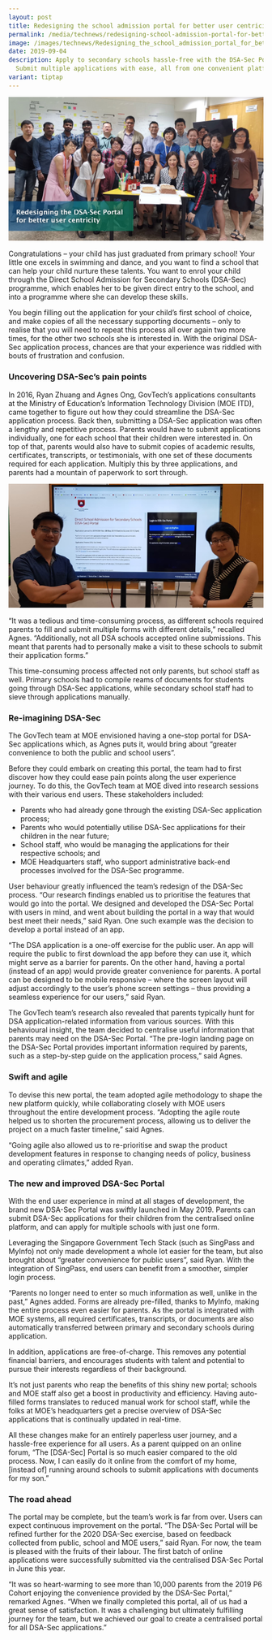 ```yaml
---
layout: post
title: Redesigning the school admission portal for better user centricity
permalink: /media/technews/redesigning-school-admission-portal-for-better-user-centricity/
image: /images/technews/Redesigning_the_school_admission_portal_for_better_user_centricity_1.jpg
date: 2019-09-04
description: Apply to secondary schools hassle-free with the DSA-Sec Portal! 🏫✨
  Submit multiple applications with ease, all from one convenient platform.
variant: tiptap
---
```

![Redesigning the school admission portal for better user centricity](/images/technews/DSA%20article%20header.jpg)

Congratulations – your child has just graduated from primary school! Your little one excels in swimming and dance, and you want to find a school that can help your child nurture these talents. You want to enrol your child through the Direct School Admission for Secondary Schools (DSA-Sec) programme, which enables her to be given direct entry to the school, and into a programme where she can develop these skills. 

You begin filling out the application for your child’s first school of choice, and make copies of all the necessary supporting documents – only to realise that you will need to repeat this process all over again two more times, for the other two schools she is interested in. With the original DSA-Sec application process, chances are that your experience was riddled with bouts of frustration and confusion.

### **Uncovering DSA-Sec’s pain points**

In 2016, Ryan Zhuang and Agnes Ong, GovTech’s applications consultants at the Ministry of Education’s Information Technology Division (MOE ITD), came together to figure out how they could streamline the DSA-Sec application process. Back then, submitting a DSA-Sec application was often a lengthy and repetitive process. Parents would have to submit applications individually, one for each school that their children were interested in. On top of that, parents would also have to submit copies of academic results, certificates, transcripts, or testimonials, with one set of these documents required for each application. Multiply this by three applications, and parents had a mountain of paperwork to sort through.

![Redesigning the school admission portal for better user centricity](/images/technews/DSA-Technews.jpg)

“It was a tedious and time-consuming process, as different schools required parents to fill and submit multiple forms with different details,” recalled Agnes. “Additionally, not all DSA schools accepted online submissions. This meant that parents had to personally make a visit to these schools to submit their application forms.”

This time-consuming process affected not only parents, but school staff as well. Primary schools had to compile reams of documents for students going through DSA-Sec applications, while secondary school staff had to sieve through applications manually.

### **Re-imagining DSA-Sec**
The GovTech team at MOE envisioned having a one-stop portal for DSA-Sec applications which, as Agnes puts it, would bring about “greater convenience to both the public and school users”.

Before they could embark on creating this portal, the team had to first discover how they could ease pain points along the user experience journey. To do this, the GovTech team at MOE dived into research sessions with their various end users. These stakeholders included:

 - Parents who had already gone through the existing DSA-Sec application process;
 - Parents who would potentially utilise DSA-Sec applications for their children in the near future;
 - School staff, who would be managing the applications for their respective schools; and 
 - MOE Headquarters staff, who support administrative back-end processes involved for the DSA-Sec programme.

User behaviour greatly influenced the team’s redesign of the DSA-Sec process. “Our research findings enabled us to prioritise the features that would go into the portal. We designed and developed the DSA-Sec Portal with users in mind, and went about building the portal in a way that would best meet their needs,” said Ryan. One such example was the decision to develop a portal instead of an app. 

“The DSA application is a one-off exercise for the public user. An app will require the public to first download the app before they can use it, which might serve as a barrier for parents. On the other hand, having a portal (instead of an app) would provide greater convenience for parents. A portal can be designed to be mobile responsive – where the screen layout will adjust accordingly to the user’s phone screen settings – thus providing a seamless experience for our users,” said Ryan.

The GovTech team’s research also revealed that parents typically hunt for DSA application-related information from various sources. With this behavioural insight, the team decided to centralise useful information that parents may need on the DSA-Sec Portal. “The pre-login landing page on the DSA-Sec Portal provides important information required by parents, such as a step-by-step guide on the application process,” said Agnes. 

### **Swift and agile**

To devise this new portal, the team adopted agile methodology to shape the new platform quickly, while collaborating closely with MOE users throughout the entire development process. “Adopting the agile route helped us to shorten the procurement process, allowing us to deliver the project on a much faster timeline,” said Agnes.

“Going agile also allowed us to re-prioritise and swap the product development features in response to changing needs of policy, business and operating climates,” added Ryan.

### **The new and improved DSA-Sec Portal**

With the end user experience in mind at all stages of development, the brand new DSA-Sec Portal was swiftly launched in May 2019. Parents can submit DSA-Sec applications for their children from the centralised online platform, and can apply for multiple schools with just one form.

Leveraging the Singapore Government Tech Stack (such as SingPass and MyInfo) not only made development a whole lot easier for the team, but also brought about “greater convenience for public users”, said Ryan. With the integration of SingPass, end users can benefit from a smoother, simpler login process.

“Parents no longer need to enter so much information as well, unlike in the past,” Agnes added. Forms are already pre-filled, thanks to MyInfo, making the entire process even easier for parents. As the portal is integrated with MOE systems, all required certificates, transcripts, or documents are also automatically transferred between primary and secondary schools during application. 

In addition, applications are free-of-charge. This removes any potential financial barriers, and encourages students with talent and potential to pursue their interests regardless of their background. 

It’s not just parents who reap the benefits of this shiny new portal; schools and MOE staff also get a boost in productivity and efficiency. Having auto-filled forms translates to reduced manual work for school staff, while the folks at MOE’s headquarters get a precise overview of DSA-Sec applications that is continually updated in real-time.

All these changes make for an entirely paperless user journey, and a hassle-free experience for all users. As a parent quipped on an online forum, “The [DSA-Sec] Portal is so much easier compared to the old process. Now, I can easily do it online from the comfort of my home, [instead of] running around schools to submit applications with documents for my son.”

### **The road ahead**

The portal may be complete, but the team’s work is far from over. Users can expect continuous improvement on the portal. “The DSA-Sec Portal will be refined further for the 2020 DSA-Sec exercise, based on feedback collected from public, school and MOE users,” said Ryan.
For now, the team is pleased with the fruits of their labour. The first batch of online applications were successfully submitted via the centralised DSA-Sec Portal in June this year.

 “It was so heart-warming to see more than 10,000 parents from the 2019 P6 Cohort enjoying the convenience provided by the DSA-Sec Portal,” remarked Agnes. “When we finally completed this portal, all of us had a great sense of satisfaction. It was a challenging but ultimately fulfilling journey for the team, but we achieved our goal to create a centralised portal for all DSA-Sec applications.”